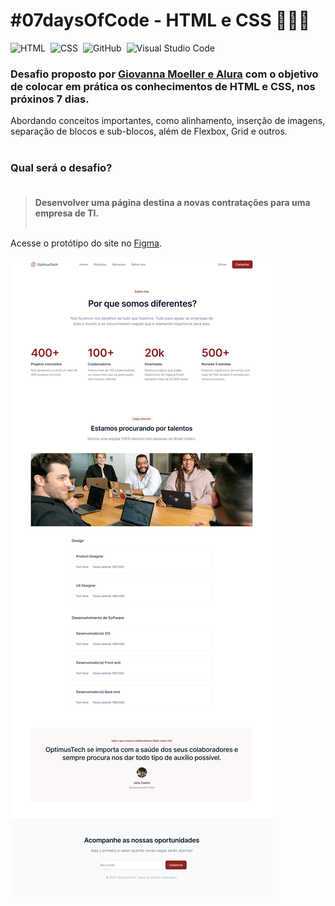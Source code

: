 # #07daysOfCode - HTML e CSS  👩🏾‍💻<br>

![HTML](https://img.shields.io/badge/-HTML-05122A?style=flat&logo=HTML5)&nbsp;
![CSS](https://img.shields.io/badge/-CSS-05122A?style=flat&logo=CSS3&logoColor=1572B6)&nbsp;
![GitHub](https://img.shields.io/badge/-GitHub-05122A?style=flat&logo=github)&nbsp;
![Visual Studio Code](https://img.shields.io/badge/-Visual%20Studio%20Code-05122A?style=flat&logo=visual-studio-code&logoColor=007ACC)&nbsp;
<br>

### Desafio proposto por [Giovanna Moeller e Alura](https://7daysofcode.io/matricula/html-css) com o objetivo de colocar em prática os conhecimentos de HTML e CSS, nos próxinos 7 dias. <br>
Abordando conceitos importantes, como alinhamento, inserção de imagens, separação de blocos e sub-blocos, além de Flexbox, Grid e outros.<br><br>


### Qual será o desafio?<br><br>
>**Desenvolver uma página destina a novas contratações para uma empresa de TI.**<br><br>

Acesse o protótipo do site no 
[Figma](https://www.figma.com/file/mm3MLozvUDGhDRTxSLlGL5/7daysOfCode-HTML-CSS).

![Protótipo do site no Figma](assets/images/7daysOfCode-HTML-CSS.png)
